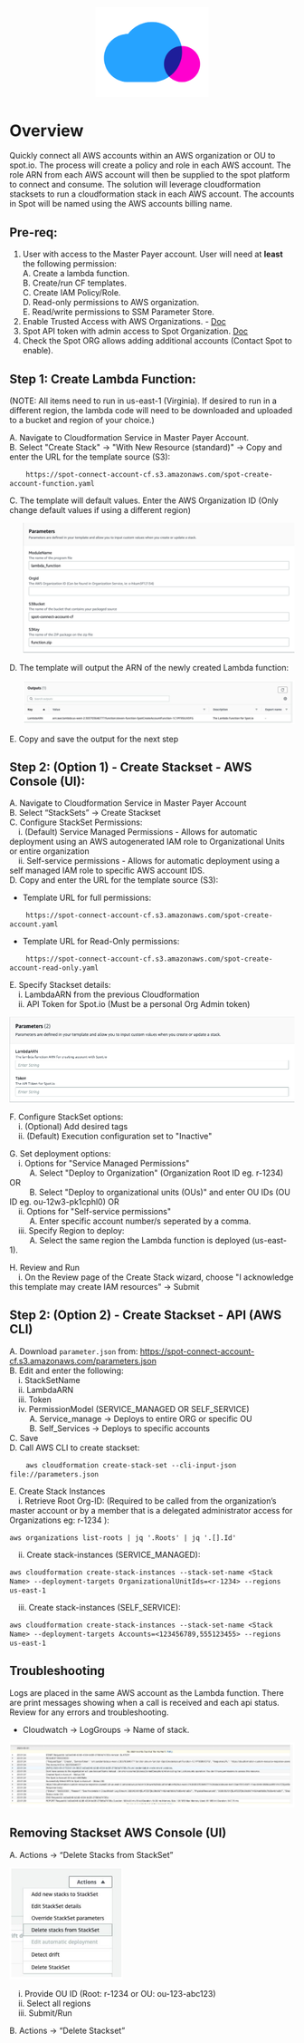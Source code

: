 <p align="center"><img src="./images/logo.png" width="200" class="center"></p>

# Overview

Quickly connect all AWS accounts within an AWS organization or OU to spot.io. The process will create
a policy and role in each AWS account. The role ARN from each AWS account will then be supplied to
the spot platform to connect and consume. The solution will leverage cloudformation stacksets to run a
cloudformation stack in each AWS account. The accounts in Spot will be named using the AWS accounts billing name.

## Pre-req:

1. User with access to the Master Payer account. User will need at **least** the following permission:  
    A. Create a lambda function.   
    B. Create/run CF templates.  
    C. Create IAM Policy/Role.  
    D. Read-only permissions to AWS organization.  
    E. Read/write permissions to SSM Parameter Store.
2. Enable Trusted Access with AWS Organizations. - [Doc](https://docs.aws.amazon.com/AWSCloudFormation/latest/UserGuide/stacksets-orgs-enable-trusted-access.html)
3. Spot API token with admin access to Spot Organization. [Doc](https://help.spot.io/spotinst-api/administration/create-an-api-token)
4. Check the Spot ORG allows adding additional accounts (Contact Spot to enable).

## Step 1: Create Lambda Function:

(NOTE: All items need to run in us-east-1 (Virginia). If desired to run in a different region, the lambda code will need to be downloaded and uploaded to a bucket and region of your choice.)  

A. Navigate to Cloudformation Service in Master Payer Account.  
B. Select "Create Stack" ->  "With New Resource (standard)" -> Copy and enter the URL for the template source (S3):  
```
    https://spot-connect-account-cf.s3.amazonaws.com/spot-create-account-function.yaml
```
C. The template will default values. Enter the AWS Organization ID (Only change default values if using a different region)  
<ol><div><img src="./images/1-c.png"></div></ol>
D. The template will output the ARN of the newly created Lambda function:  
<ol><div><img src="./images/1-d.png"></div></ol>
E. Copy and save the output for the next step  


## Step 2: (Option 1) - Create Stackset - AWS Console (UI):
A. Navigate to Cloudformation Service in Master Payer Account  
B. Select “StackSets” -> Create Stackset  
C. Configure StackSet Permissions:  
&nbsp;&nbsp;&nbsp;&nbsp;i. (Default) Service Managed Permissions - Allows for automatic deployment using an AWS autogenerated IAM role to Organizational Units or entire organization    
&nbsp;&nbsp;&nbsp;&nbsp;ii. Self-service permissions - Allows for automatic deployment using a self managed IAM role to specific AWS account IDS.  
D. Copy and enter the URL for the template source (S3):  
- Template URL for full permissions:
```
    https://spot-connect-account-cf.s3.amazonaws.com/spot-create-account.yaml
```
- Template URL for Read-Only permissions:  
```
    https://spot-connect-account-cf.s3.amazonaws.com/spot-create-account-read-only.yaml
```

E. Specify Stackset details:  
&nbsp;&nbsp;&nbsp;&nbsp;i. LambdaARN from the previous Cloudformation  
&nbsp;&nbsp;&nbsp;&nbsp;ii. API Token for Spot.io (Must be a personal Org Admin token)    

<div><img src="./images/2-d.png"></div>

F. Configure StackSet options:  
&nbsp;&nbsp;&nbsp;&nbsp;i. (Optional) Add desired tags  
&nbsp;&nbsp;&nbsp;&nbsp;ii. (Default) Execution configuration set to "Inactive"

G. Set deployment options:  
&nbsp;&nbsp;&nbsp;&nbsp;i. Options for "Service Managed Permissions"  
&nbsp;&nbsp;&nbsp;&nbsp;&nbsp;&nbsp;&nbsp;&nbsp; A. Select "Deploy to Organization" (Organization Root ID eg. r-1234) OR  
&nbsp;&nbsp;&nbsp;&nbsp;&nbsp;&nbsp;&nbsp;&nbsp; B. Select "Deploy to organizational units (OUs)" and enter OU IDs (OU ID eg. ou-12w3-pk1cphl0) OR  
&nbsp;&nbsp;&nbsp;&nbsp;ii. Options for "Self-service permissions"  
&nbsp;&nbsp;&nbsp;&nbsp;&nbsp;&nbsp;&nbsp;&nbsp; A. Enter specific account number/s seperated by a comma.  
&nbsp;&nbsp;&nbsp;&nbsp;iii. Specify Region to deploy:  
&nbsp;&nbsp;&nbsp;&nbsp;&nbsp;&nbsp;&nbsp;&nbsp; A. Select the same region the Lambda function is deployed (us-east-1).  

H. Review and Run  
&nbsp;&nbsp;&nbsp;&nbsp;i. On the Review page of the Create Stack wizard, choose "I acknowledge this template may create IAM resources" -> Submit



## Step 2: (Option 2) - Create Stackset - API (AWS CLI)

A. Download `parameter.json` from: <a href="https://spot-connect-account-cf.s3.amazonaws.com/parameters.json">https://spot-connect-account-cf.s3.amazonaws.com/parameters.json  
B. Edit and enter the following:  
&nbsp;&nbsp;&nbsp;&nbsp;i. StackSetName  
&nbsp;&nbsp;&nbsp;&nbsp;ii. LambdaARN  
&nbsp;&nbsp;&nbsp;&nbsp;iii. Token  
&nbsp;&nbsp;&nbsp;&nbsp;iv. PermissionModel (SERVICE_MANAGED OR SELF_SERVICE)  
&nbsp;&nbsp;&nbsp;&nbsp;&nbsp;&nbsp;&nbsp;&nbsp; A. Service_manage -> Deploys to entire ORG or specific OU  
&nbsp;&nbsp;&nbsp;&nbsp;&nbsp;&nbsp;&nbsp;&nbsp; B. Self_Services -> Deploys to specific accounts  
C. Save  
D. Call AWS CLI to create stackset:
```
    aws cloudformation create-stack-set --cli-input-json file://parameters.json
```

E. Create Stack Instances  
&nbsp;&nbsp;&nbsp;&nbsp;i. Retrieve Root Org-ID: (Required to be called from the organization’s master account or by a member that is a delegated administrator access for Organizations eg: r-1234 ):  
```
aws organizations list-roots | jq '.Roots' | jq '.[].Id'
```
&nbsp;&nbsp;&nbsp;&nbsp;ii. Create stack-instances (SERVICE_MANAGED):  
```
aws cloudformation create-stack-instances --stack-set-name <Stack Name> --deployment-targets OrganizationalUnitIds=<r-1234> --regions us-east-1
```
&nbsp;&nbsp;&nbsp;&nbsp;iii. Create stack-instances (SELF_SERVICE):  
```
aws cloudformation create-stack-instances --stack-set-name <Stack Name> --deployment-targets Accounts=<123456789,555123455> --regions us-east-1
```

## Troubleshooting
Logs are placed in the same AWS account as the Lambda function. There are print messages showing when a call is received and each api status. Review for any errors and troubleshooting.
- Cloudwatch -> LogGroups -> Name of stack.

<img src="./images/troubleshooting.png">

## Removing Stackset AWS Console (UI)
A. Actions -> “Delete Stacks from StackSet”  

<div><img src="./images/removing.png" width="200"></div>

<!-- <img src="./images/removing.png" width="200"> -->

&nbsp;&nbsp;&nbsp;&nbsp;i. Provide OU ID (Root: r-1234 or OU: ou-123-abc123)  
&nbsp;&nbsp;&nbsp;&nbsp;ii. Select all regions  
&nbsp;&nbsp;&nbsp;&nbsp;iii. Submit/Run  

B. Actions -> “Delete Stackset”  

